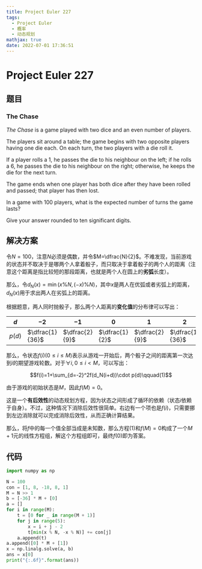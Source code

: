 ```yaml
---
title: Project Euler 227
tags:
  - Project Euler
  - 概率
  - 动态规划
mathjax: true
date: 2022-07-01 17:36:51
---
```


<escape><!-- more --></escape>

# Project Euler 227

## 题目

### The Chase

*The Chase* is a game played with two dice and an even number of players.

The players sit around a table; the game begins with two opposite players having one die each. On each turn, the two players with a die roll it.

If a player rolls a $1$, he passes the die to his neighbour on the left; if he rolls a $6$, he passes the die to his neighbour on the right; otherwise, he keeps the die for the next turn.

The game ends when one player has both dice after they have been rolled and passed; that player has then lost.

In a game with $100$ players, what is the expected number of turns the game lasts?

Give your answer rounded to ten significant digits.

## 解决方案

令$N=100$，注意$N$必须是偶数，并令$M=\dfrac{N}{2}$。不难发现，当前游戏的状态并不取决于是哪两个人拿着骰子，而只取决于拿着骰子的两个人的距离（注意这个距离是指比较短的那段距离，也就是两个人在圆上的**劣弧**长度）。

那么，令$d_N(x)=\min(x\%N,(-x)\%N)$，其中$x$是两人在优弧或者劣弧上的距离，$d_N(x)$用于求出两人在劣弧上的距离。

根据题意，两人同时抛骰子，那么两个人距离的**变化值**的分布律可以写出：

|$d$|$-2$|$-1$|$0$|$1$|$2$|
|-|-|-|-|-|-|
|$p(d)$|$\dfrac{1}{36}$|$\dfrac{2}{9}$|$\dfrac{1}{2}$|$\dfrac{2}{9}$|$\dfrac{1}{36}$|

那么，令状态$f(i)(0\le i\le M)$表示从游戏一开始后，两个骰子之间的距离第一次达到$i$的期望游戏轮数。对于$\forall i,0\le i< M$，可以写出：

$$f(i)=1+\sum_{d=-2}^2f(d_N(i+d))\cdot p(d)\qquad(1)$$

由于游戏的初始状态是$M$，因此$f(M)=0$。

这是一个**有后效性**的动态规划方程，因为状态之间形成了循环的依赖（状态$i$依赖于自身）。不过，这种情况下消除后效性很简单。右边有一个项也是$f(i)$，只需要挪到左边消除就可以完成消除后效性，从而正确计算结果。

那么，将$f$中的每一个值全部当成是未知数，那么方程$(1)$和$f(M)=0$构成了一个$M+1$元的线性方程组，解这个方程组即可，最终$f(0)$即为答案。

## 代码

```py
import numpy as np

N = 100
con = [1, 8, -18, 8, 1]
M = N >> 1
b = [-36] * M + [0]
a = []
for i in range(M):
    t = [0 for _ in range(M + 1)]
    for j in range(5):
        x = i + j - 2
        t[min(x % N, -x % N)] += con[j]
    a.append(t)
a.append([0] * M + [1])
x = np.linalg.solve(a, b)
ans = x[0]
print("{:.6f}".format(ans))

```
